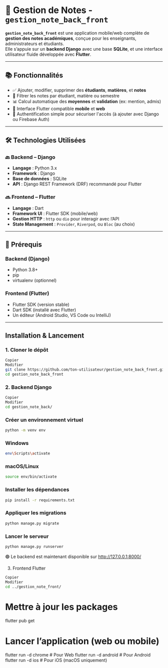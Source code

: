 # 📝 Gestion de Notes - `gestion_note_back_front`

**`gestion_note_back_front`** est une application mobile/web complète de **gestion des notes académiques**, conçue pour les enseignants, administrateurs et étudiants.  
Elle s’appuie sur un **backend Django** avec une base **SQLite**, et une interface utilisateur fluide développée avec **Flutter**.

---

## 📚 Fonctionnalités

- ✅ Ajouter, modifier, supprimer des **étudiants**, **matières**, et **notes**
- 🔎 Filtrer les notes par étudiant, matière ou semestre
- 📊 Calcul automatique des **moyennes** et **validation** (ex: mention, admis)
- 📱 Interface Flutter compatible **mobile** et **web**
- 🔐 Authentification simple pour sécuriser l'accès (à ajouter avec Django ou Firebase Auth)

---

## 🛠️ Technologies Utilisées

### 🔙 Backend – Django

- **Langage** : Python 3.x
- **Framework** : Django
- **Base de données** : SQLite
- **API** : Django REST Framework (DRF) recommandé pour Flutter

### 🔜 Frontend – Flutter

- **Langage** : Dart
- **Framework UI** : Flutter SDK (mobile/web)
- **Gestion HTTP** : `http` ou `dio` pour interagir avec l’API
- **State Management** : `Provider`, `Riverpod`, ou `Bloc` (au choix)

---

## 🚀 Prérequis

### Backend (Django)
- Python 3.8+
- pip
- virtualenv (optionnel)

### Frontend (Flutter)
- Flutter SDK (version stable)
- Dart SDK (installé avec Flutter)
- Un éditeur (Android Studio, VS Code ou IntelliJ)

---

## Installation & Lancement
### 1. Cloner le dépôt
```bash
Copier
Modifier
git clone https://github.com/ton-utilisateur/gestion_note_back_front.git
cd gestion_note_back_front
```
### 2. Backend Django
```bash
Copier
Modifier
cd gestion_note_back/
```

### Créer un environnement virtuel
```bash
python -m venv env
```
### Windows
```bash
env\Scripts\activate
```
### macOS/Linux
```bash
source env/bin/activate
```

### Installer les dépendances
```bash
pip install -r requirements.txt
```

### Appliquer les migrations
```bash
python manage.py migrate
```

### Lancer le serveur
```bash
python manage.py runserver
```
🟢 Le backend est maintenant disponible sur http://127.0.0.1:8000/

3. Frontend Flutter
```bash
Copier
Modifier
cd ../gestion_note_front/
```

# Mettre à jour les packages
flutter pub get

# Lancer l’application (web ou mobile)
flutter run -d chrome        # Pour Web
flutter run -d android       # Pour Android
flutter run -d ios           # Pour iOS (macOS uniquement)
